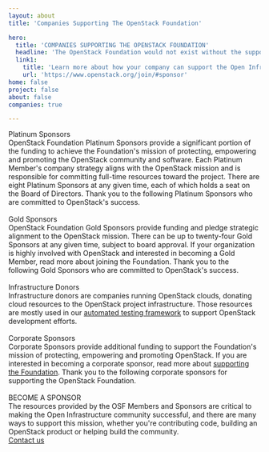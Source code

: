 ```yaml
---
layout: about
title: 'Companies Supporting The OpenStack Foundation'

hero:
  title: 'COMPANIES SUPPORTING THE OPENSTACK FOUNDATION'
  headline: 'The OpenStack Foundation would not exist without the support of the Platinum, Gold, and Corporate Sponsors listed below.'
  link1:
    title: 'Learn more about how your company can support the Open Infrastructure community'
    url: 'https://www.openstack.org/join/#sponsor'
home: false
project: false
about: false
companies: true

---
```


<!-- block 1 -->
<section class="companies-s1-main">
        <div class="companies-s1-container">
          <div class="companies-s1-columns">
            <div class="companies-s1-column1">
              <div class="fix-h3">Platinum Sponsors</div>
              <div class="fix-h5">OpenStack Foundation Platinum Sponsors provide a significant portion of the funding to achieve the Foundation's mission of protecting, empowering and promoting the OpenStack community and software. Each Platinum Member's company strategy aligns with the OpenStack mission and is responsible for committing full-time resources toward the project. There are eight Platinum Sponsors at any given time, each of which holds a seat on the Board of Directors. Thank you to the following Platinum Sponsors who are committed to OpenStack's success.</div>
            </div>
            <div class="companies-s1-column2">
              <img src="/images/home/picture5.jpg" alt="" id="companies-s1-picture1">
            </div>
          </div>          
            <div class="companies-s1-1-container">
              <img src="/images/home/logo-att.svg" alt="">  
              <img src="/images/home/logo-ericsson.svg" alt="">  
              <img src="/images/home/logo-huawei.svg" alt="">  
              <img src="/images/home/logo-intel.svg" alt="">  
              <img src="/images/home/logo-redhat.svg" alt="">  
              <img src="/images/home/logo-tencent.svg" alt="">  
              <img src="/images/home/logo-suse.svg" alt="">  
            </div>
        </div>
               
</section>



<!-- block 2 -->
<section class="companies-s1-main">
        <div class="companies-s2-container">
          <div class="columns">
            <div class="column">
              <div class="fix-h3">Gold Sponsors</div>
              <div class="fix-h5">OpenStack Foundation Gold Sponsors provide funding and pledge strategic alignment to the OpenStack mission. There can be up to twenty-four Gold Sponsors at any given time, subject to board approval. If your organization is highly involved with OpenStack and interested in becoming a Gold Member, read more about joining the Foundation. Thank you to the following Gold Sponsors who are committed to OpenStack's success.</div>
            </div>
          </div>
            <div class="companies-s2-1-container">
              <img src="/images/home/logo-cloud.svg" alt="" />  
              <img src="/images/home/logo-ubuntu.svg" alt="" />  
              <img src="/images/home/logo-chinamobile.svg" alt="" />  
              <img src="/images/home/logo-chinatelecom.svg" alt="" />  
              <img src="/images/home/logo-cisco.svg" alt="" />  
              <img src="/images/home/logo-chinaunicom.svg" alt="" />  
              <img src="/images/home/logo-citynetwork.svg" alt="" />  
              <img src="/images/home/logo-dellemc.svg" alt="" />  
              <img src="/images/home/logo-tmobile.svg" alt="" />  
              <img src="/images/home/logo-easystack.svg" alt="" />  
              <img src="/images/home/logo-fiberhome.svg" alt="" />  
              <img src="/images/home/logo-inspur.svg" alt="" />  
              <img src="/images/home/logo-inwinstack.svg" alt="" />  
              <img src="/images/home/logo-mirantis.svg" alt="" />  
              <img src="/images/home/logo-nec.svg" alt="" />  
              <img src="/images/home/logo-netapp.svg" alt="" />  
              <img src="/images/home/logo-h3c.svg" alt="" />  
              <img src="/images/home/logo-unitedstack.svg" alt="" />  
              <img src="/images/home/logo-zte.svg" alt="" />  
            </div>
        </div>        
</section>


<!-- block 3 -->
<section class="companies-s1-main">
        <div class="companies-s1-container">
          <div class="columns">
            <div class="column">
              <div class="fix-h3">Infrastructure Donors</div>
              <div class="fix-h5">Infrastructure donors are companies running OpenStack clouds, donating cloud resources to the OpenStack project infrastructure. Those resources are mostly used in our <a href="https://opendev.org" >automated testing framework</a> to support OpenStack development efforts.</div>
            </div>
          </div>
            <div class="companies-s1-1-container">
              <img src="/images/home/logo-rackspace.svg" alt="" />  
              <img src="/images/home/logo-vexxhost.svg" alt="" />  
              <img src="/images/home/logo-ovh.svg" alt="" />  
              <img src="/images/home/logo-inap.svg" alt="" />  
              <img src="/images/home/logo-limestone.svg" alt="" />  
            </div>
        </div>        
</section>


<!-- block 4 -->
<section class="companies-s1-main">
        <div class="companies-s1-container">
          <div class="columns">
            <div class="column">
              <div class="fix-h3">Corporate Sponsors</div>
              <div class="fix-h5">Corporate Sponsors provide additional funding to support the Foundation's mission of protecting, empowering and promoting OpenStack. If you are interested in becoming a corporate sponsor, read more about <a href="https://www.openstack.org/join/#sponsor" >supporting the Foundation</a>. Thank you to the following corporate sponsors for supporting the OpenStack Foundation.</div>
            </div>
          </div>
            <div class="companies-s1-1-container">
              <img src="/images/home/logo-a10.svg" alt="" />  
              <img src="/images/home/logo-arista.svg" alt="" />  
              <img src="/images/home/logo-awcloud.svg" alt="" />  
              <img src="/images/home/logo-bbva.svg" alt="" />  
              <img src="/images/home/logo-brightcomputing.svg" alt="" />  
              <img src="/images/home/logo-chinagreen.svg" alt="" />  
              <img src="/images/home/logo-cloudbase.svg" alt="" />  
              <img src="/images/home/logo-comcast.svg" alt="" />  
              <img src="/images/home/logo-cumulus.svg" alt="" />  
              <img src="/images/home/logo-gohighsec.svg" alt="" />  
              <img src="/images/home/logo-devstack.svg" alt="" />  
              <img src="/images/home/logo-elastx.svg" alt="" />  
              <img src="/images/home/logo-cloudsuite.svg" alt="" />  
              <img src="/images/home/logo-eplexity.svg" alt="" />  
            </div>
        </div>        
</section>


<section class="companies-s2-main">
<div class="fix-h3"> BECOME A SPONSOR</div>
<div class="fix-h5">The resources provided by the OSF Members and Sponsors are critical to making the Open Infrastructure community successful, and there are many ways to support this mission, whether you're contributing code, building an OpenStack product or helping build the community.</div>
<a href="mailto:ecosystem@openstack.org" class="button button-white">
    <span>Contact us</span>
</a>
</section>